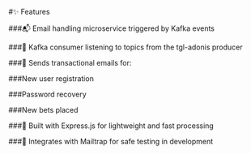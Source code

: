 #✨ Features

###📬 Email handling microservice triggered by Kafka events

###🔗 Kafka consumer listening to topics from the tgl-adonis producer

###📧 Sends transactional emails for:

###New user registration

###Password recovery

###New bets placed

###🧪 Built with Express.js for lightweight and fast processing

###🔐 Integrates with Mailtrap for safe testing in development
